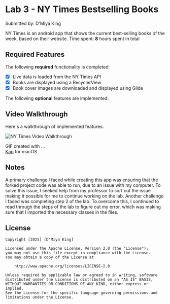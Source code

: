 # Lab 3 - NY Times Bestselling Books

Submitted by: D'Miya King

NY Times is an android app that shows the current best-selling books of the week, based on their website.
Time spent: **8** hours spent in total

## Required Features

The following **required** functionality is completed:

* [x] Live data is loaded from the NY Times API
* [x] Books are displayed using a RecyclerView
* [x] Book cover images are downloaded and displayed using Glide
      
The following **optional** features are implemented:


## Video Walkthrough

Here's a walkthrough of implemented features:

<img src='(https://imgur.com/gallery/ny-times-walkthrough-fBSgveA)' title='NY Times Walkthrough' width='' alt='NY Times Video Walkthrough' />


GIF created with ...  
[Kap](https://getkap.co/) for macOS


## Notes

A primary challenge I faced while creating this app was ensuring that the forked project code was able to run, due to an issue with my computer. To solve this issue, I seeked help from my professor to sort out the issue making it possible for me to continue working on the lab. Another challenge I faced was completing step 2 of the lab. To overcome this, I continued to read through the steps of the lab to figure out my error, which was making sure that I imported the necessary classes in the files.
## License

    Copyright [2025] [D'Miya King]

    Licensed under the Apache License, Version 2.0 (the "License");
    you may not use this file except in compliance with the License.
    You may obtain a copy of the License at

        http://www.apache.org/licenses/LICENSE-2.0

    Unless required by applicable law or agreed to in writing, software
    distributed under the License is distributed on an "AS IS" BASIS,
    WITHOUT WARRANTIES OR CONDITIONS OF ANY KIND, either express or implied.
    See the License for the specific language governing permissions and
    limitations under the License.
